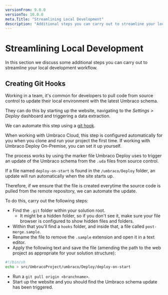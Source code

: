 ```yaml
---
versionFrom: 9.0.0
versionTo: 10.0.0
meta.Title: "Streamlining Local Development"
description: "Additional steps you can carry out to streamline your local development workflow"
---
```


# Streamlining Local Development

In this section we discuss some additional steps you can carry out to streamline your local development workflow.

## Creating Git Hooks

Working in a team, it's common for developers to pull code from source control to update their local environment with the latest Umbraco schema.

They can do this by starting up the website, navigating to the _Settings > Deploy_ dashboard and triggering a data extraction.

We can automate this step using a [git hook](https://www.atlassian.com/git/tutorials/git-hooks).

When working with Umbraco Cloud, this step is configured automatically for you when you clone and run your project the first time. If working with Umbraco Deploy On-Premise, you can set it up yourself.

The process works by using the marker file Umbraco Deploy uses to trigger an update of the Umbraco schema from the `.uda` files from source control.  

If a file named `deploy-on-start` is found in the `/umbraco/Deploy` folder, an update will run automatically when the site starts up. 

Therefore, if we ensure that the file is created everytime the source code is pulled from the remote repository, we can automate the update.

To do this, carry out the following steps:

- Find the `.git` folder within your solution root.
    - It might be a hidden folder, so if you don't see it, make sure your file browser is configured to show hidden files and folders.
- Within that you'll find a `hooks` folder, and inside that, a file called `post-merge.sample`.
- Rename the file to remove the `.sample` extension and open it in a text editor.
- Apply the following text and save the file (amending the path to the web project as appropriate for your solution structure):

```sh
#!/bin/sh
echo > src/UmbracoProject/umbraco/Deploy/deploy-on-start
```

- Run a `git pull origin <branchname>`.
- Start up the website and you should find the Umbraco schema update has been triggered.

